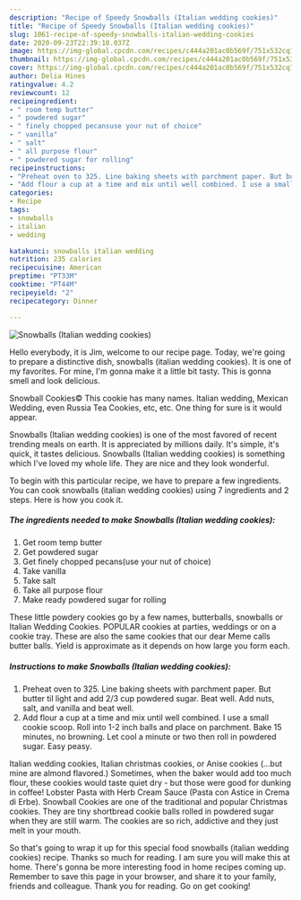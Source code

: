 ```yaml
---
description: "Recipe of Speedy Snowballs (Italian wedding cookies)"
title: "Recipe of Speedy Snowballs (Italian wedding cookies)"
slug: 1061-recipe-of-speedy-snowballs-italian-wedding-cookies
date: 2020-09-23T22:39:10.037Z
image: https://img-global.cpcdn.com/recipes/c444a201ac0b569f/751x532cq70/snowballs-italian-wedding-cookies-recipe-main-photo.jpg
thumbnail: https://img-global.cpcdn.com/recipes/c444a201ac0b569f/751x532cq70/snowballs-italian-wedding-cookies-recipe-main-photo.jpg
cover: https://img-global.cpcdn.com/recipes/c444a201ac0b569f/751x532cq70/snowballs-italian-wedding-cookies-recipe-main-photo.jpg
author: Delia Hines
ratingvalue: 4.2
reviewcount: 12
recipeingredient:
- " room temp butter"
- " powdered sugar"
- " finely chopped pecansuse your nut of choice"
- " vanilla"
- " salt"
- " all purpose flour"
- " powdered sugar for rolling"
recipeinstructions:
- "Preheat oven to 325. Line baking sheets with parchment paper. But butter til light and add 2/3 cup powdered sugar. Beat well. Add nuts, salt, and vanilla and beat well."
- "Add flour a cup at a time and mix until well combined. I use a small cookie scoop. Roll into 1-2 inch balls and place on parchment. Bake 15 minutes, no browning. Let cool a minute or two then roll in powdered sugar. Easy peasy."
categories:
- Recipe
tags:
- snowballs
- italian
- wedding

katakunci: snowballs italian wedding 
nutrition: 235 calories
recipecuisine: American
preptime: "PT33M"
cooktime: "PT44M"
recipeyield: "2"
recipecategory: Dinner

---
```



![Snowballs (Italian wedding cookies)](https://img-global.cpcdn.com/recipes/c444a201ac0b569f/751x532cq70/snowballs-italian-wedding-cookies-recipe-main-photo.jpg)

Hello everybody, it is Jim, welcome to our recipe page. Today, we're going to prepare a distinctive dish, snowballs (italian wedding cookies). It is one of my favorites. For mine, I'm gonna make it a little bit tasty. This is gonna smell and look delicious.

Snowball Cookies© This cookie has many names. Italian wedding, Mexican Wedding, even Russia Tea Cookies, etc, etc. One thing for sure is it would appear.

Snowballs (Italian wedding cookies) is one of the most favored of recent trending meals on earth. It is appreciated by millions daily. It's simple, it's quick, it tastes delicious. Snowballs (Italian wedding cookies) is something which I've loved my whole life. They are nice and they look wonderful.


To begin with this particular recipe, we have to prepare a few ingredients. You can cook snowballs (italian wedding cookies) using 7 ingredients and 2 steps. Here is how you cook it.

<!--inarticleads1-->

##### The ingredients needed to make Snowballs (Italian wedding cookies):

1. Get  room temp butter
1. Get  powdered sugar
1. Get  finely chopped pecans(use your nut of choice)
1. Take  vanilla
1. Take  salt
1. Take  all purpose flour
1. Make ready  powdered sugar for rolling


These little powdery cookies go by a few names, butterballs, snowballs or Italian Wedding Cookies. POPULAR cookies at parties, weddings or on a cookie tray. These are also the same cookies that our dear Meme calls butter balls. Yield is approximate as it depends on how large you form each. 

<!--inarticleads2-->

##### Instructions to make Snowballs (Italian wedding cookies):

1. Preheat oven to 325. Line baking sheets with parchment paper. But butter til light and add 2/3 cup powdered sugar. Beat well. Add nuts, salt, and vanilla and beat well.
1. Add flour a cup at a time and mix until well combined. I use a small cookie scoop. Roll into 1-2 inch balls and place on parchment. Bake 15 minutes, no browning. Let cool a minute or two then roll in powdered sugar. Easy peasy.


Italian wedding cookies, Italian christmas cookies, or Anise cookies (…but mine are almond flavored.) Sometimes, when the baker would add too much flour, these cookies would taste quiet dry - but those were good for dunking in coffee! Lobster Pasta with Herb Cream Sauce (Pasta con Astice in Crema di Erbe). Snowball Cookies are one of the traditional and popular Christmas cookies. They are tiny shortbread cookie balls rolled in powdered sugar when they are still warm. The cookies are so rich, addictive and they just melt in your mouth. 

So that's going to wrap it up for this special food snowballs (italian wedding cookies) recipe. Thanks so much for reading. I am sure you will make this at home. There's gonna be more interesting food in home recipes coming up. Remember to save this page in your browser, and share it to your family, friends and colleague. Thank you for reading. Go on get cooking!
